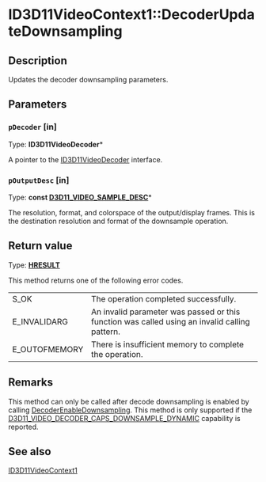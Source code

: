 # ID3D11VideoContext1::DecoderUpdateDownsampling

## Description

Updates the decoder downsampling parameters.

## Parameters

### `pDecoder` [in]

Type: **ID3D11VideoDecoder***

A pointer to the [ID3D11VideoDecoder](https://learn.microsoft.com/windows/desktop/api/d3d11/nn-d3d11-id3d11videodecoder) interface.

### `pOutputDesc` [in]

Type: **const [D3D11_VIDEO_SAMPLE_DESC](https://learn.microsoft.com/windows/desktop/api/d3d11_1/ns-d3d11_1-d3d11_video_sample_desc)***

The resolution, format, and colorspace of the output/display frames. This is the destination resolution and format of the downsample operation.

## Return value

Type: **[HRESULT](https://learn.microsoft.com/windows/win32/com/structure-of-com-error-codes)**

This method returns one of the following error codes.

|  |  |
| --- | --- |
| S_OK | The operation completed successfully. |
| E_INVALIDARG | An invalid parameter was passed or this function was called using an invalid calling pattern. |
| E_OUTOFMEMORY | There is insufficient memory to complete the operation. |

## Remarks

This method can only be called after decode downsampling is enabled by calling [DecoderEnableDownsampling](https://learn.microsoft.com/windows/desktop/api/d3d11_1/nf-d3d11_1-id3d11videocontext1-decoderenabledownsampling). This method is only supported if the [D3D11_VIDEO_DECODER_CAPS_DOWNSAMPLE_DYNAMIC](https://learn.microsoft.com/windows/desktop/api/d3d11_1/ne-d3d11_1-d3d11_video_decoder_caps) capability is reported.

## See also

[ID3D11VideoContext1](https://learn.microsoft.com/windows/desktop/api/d3d11_1/nn-d3d11_1-id3d11videocontext1)